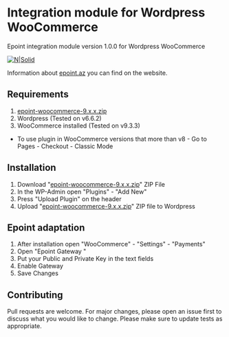 # Integration module for Wordpress WooCommerce
Epoint integration module version 1.0.0 for Wordpress WooCommerce

[![N|Solid](https://epoint.az/images/logo.svg)](https://epoint.az/)

Information about [epoint.az](https://epoint.az) you can find on the website.

## Requirements
1. [epoint-woocommerce-9.x.x.zip](https://abbaszade.dev/epoint.zip)
2. Wordpress (Tested on v6.6.2)
3. WooCommerce installed (Tested on v9.3.3)
* To use plugin in WooCommerce versions that more than v8 - Go to Pages - Checkout - Classic Mode

## Installation
1. Download "[epoint-woocommerce-9.x.x.zip](https://abbaszade.dev/epoint.zip)" ZIP File
2. In the WP-Admin open "Plugins" - "Add New"
3. Press "Upload Plugin" on the header
4. Upload "[epoint-woocommerce-9.x.x.zip](https://abbaszade.dev/epoint.zip)" ZIP file to Wordpress

## Epoint adaptation
1. After installation open "WooCommerce" - "Settings" - "Payments"
2. Open "Epoint Gateway "
3. Put your Public and Private Key in the text fields
5. Enable Gateway
6. Save Changes

## Contributing
Pull requests are welcome. For major changes, please open an issue first to discuss what you would like to change.
Please make sure to update tests as appropriate.
